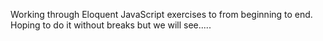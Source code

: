 Working through Eloquent JavaScript exercises to from beginning to end. Hoping to do it without breaks but we will see.....
